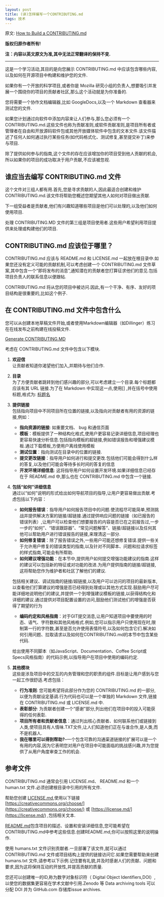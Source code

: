 ```yaml
---
layout: post
title: (译)怎样编写一个CONTRIBUTING.md
tags: 技术
---
```


原文: [How to Build a CONTRIBUTING.md](https://contributing.md/how-to-build-contributing-md/)

**版权归原作者所有!**

**注：内容以英文原文为准,其中无法正常翻译的保持不变.**

-----------------------

这是一个学习活动,其目的是向您展示 CONTRIBUTING.md 中应该包含哪些内容,以及如何在开源项目中构建和维护您的文件.

如果你有一个开放的科学项目,或者你是 Mozilla 研究小组的负责人,想要吸引并发展一个围绕你的项目的贡献者社区,那么这个活动就是为你准备的.

您将需要一个协作文档编辑器,比如 GoogleDocs,以及一个 Markdown 查看器来测试您的文件.

如果您计划通过向软件中添加内容来让人们参与,那么您必须有一个 CONTRIBUTING.md.这些文件也称为贡献准则,或软件贡献准则,是项目所有者或管理者在自由和开放源码软件包或其他开放媒体软件中包含的文本文件.该文件描述了任何人如何通过执行某些任务(如代码格式化、测试修复,甚至提交补丁)来参与项目.

除了提供如何参与的指南,这个文件的存在应该增加你的项目受到他人贡献的机会,所以如果你的项目的成功取决于用户贡献,不应该被忽视.

## 谁应当去编写 CONTRIBUTING.md 文件

这个文件对三组人都有用.首先,您是寻求贡献的人,因此最适合创建和维护 CONTRIBUTING.md.该文件将帮助您概述您期望其他人如何对项目做出贡献.

下一组受益者是贡献者,他们有兴趣知道哪些项目是他们可以处理的,以及他们如何使用项目.

处理 CONTRIBUTING.MD 文件的第三组是项目使用者.这些用户希望利用项目提供来处理或构建他们的项目.

## CONTRIBUTING.md 应该位于哪里？

CONTRIBUTING.md 应该与 README.md 和 LICENSE.md 一起放在根目录中.如果您还没有定义可能的贡献机制,可以考虑创建一个 CONTRIBUTING.md 文件草案,其中包含一个“即将发布的消息”,通知潜在的贡献者您打算征求他们的意见.包括项目负责人的联系信息以便跟帖.

CONTRIBUTING.md 将从您的项目中被访问.因此,有一个干净、有序、友好的项目结构是很重要的,比如这个例子.

## 在 CONTRIBUTING.md 文件中包含什么

您可以从创建本地草稿文件开始,或者使用Markdown编辑器（如Dillinger）练习在在线发布之前构建在线投稿文件.

[Generate CONTRIBUTING.MD](https://generator.contributing.md)

考虑在 CONTRIBUTING.md 文件中包含以下模块.

1. **欢迎信**<br>让贡献者知道你渴望他们加入,并期待与他们合作.
2. **目录**<br>为了方便贡献者跳转到他们感兴趣的部分,可以考虑建立一个目录.每个标题都应该有其 URL 链接.为了在 Markdown 中实现这一点,使用[] ,并在括号中使用标题,格式为: [标题名](#标题名)
3. **提供链接**<br>包括指向项目中不同项目所在位置的链接,以及指向对贡献者有用的资源的链接,例如：
    - **指向资源的链接**: 如重要文档、 bug 和通信页面
    - **模板**：模板提供了一种结构化格式,使用户更容易记录详细信息,项目经理也更容易快速分析信息.包括指向模板的超链接,例如错误报告和增强建议模板.通过下载模板,方便用户离线使用模板
    - **测试位置**：指向测试在目录中的位置的链接.
    - **提交更改链接**：指导用户如何进行和提交更改.包括他们可能会得到什么样的答复,以及他们可能会等待多长时间的答复的信息
    - **开发环境详细信息**: 这将指导用户如何设置开发环境.如果详细信息已经存在于 README.md 中,那么也在 CONTRIBUTING.md 中包含一个链接.
4. **包括“如何”详细信息**<br>通过以“如何”说明的形式给出如何导航项目的指导,让用户更容易做出贡献.考虑包括以下内容：
    - **如何报告错误**：指导用户如何报告项目中的问题.使流程尽可能简单,预测挑战并提供解决方案的链接/超链接.通过提供响应问题的链接（如已报告的错误列表）,让用户可以检查他们想要报告的内容是否已在之前报告过,一步一步的“如何”、“错误跟踪器”、“常见问题解答”、链接/超链接以及任何其他可以帮助用户进行错误报告的链接,来理清这一部分.
    - **如何修复错误**：除了报告错误之外,一些用户可能还想修复错误.提供一些关于允许用户修复的错误类型的指南,以及针对不同脚本、问题和拉请求标签的样式指南,可能会有所帮助.
    - **如何建议增强功能**：在本节中,提供用户如何提交增强功能建议的指南.这样的建议可以包括新的特征或对功能的改进.为用户提供指南的链接/超链接,这将帮助您作为维护者和社区了解他们的建议.

    包括相关建议、调试指南的链接/超链接,以及用户可以访问的项目的最新版本,以查看他们打算建议的增强是否已经得到处理或以其他方式实现.鼓励用户尽可能详细地说明他们的建议,并提供一个到增强建议模板的链接,以获得结构化和详细的建议.通过提供对项目配置设置的访问,鼓励他们测试他们的增强是否获得了期望的行为
    
    - **编码约定和风格指南**：对于GIT提交消息,让用户知道项目中要使用的时态、语气、字符数和其他风格格式.例如,您可以指示用户只使用现在时,限制第一行的字符数,甚至是否允许使用表情符号,以及如何包含它们.解决如何引用问题、拉取请求以及如何在CONTRIBUTING.md的本节中包含某些代码.

    给出使用不同脚本（如JavaScript、Documentation、Coffee Script或Specs风格指南）的代码示例,以指导用户在项目中使用的编码约定.
5. **其他模块**<br>这些是涉及项目中的交互的内务管理和您的职责的组件.目标是让用户感到与您一起工作很舒适.考虑包括：
    - **行为准则**: 您可能希望将此部分作为您的 CONTRIBUTING.md 的一部分,以便为贡献设定基调.行为代码也可以是一个单独的 Markdown 文件,链接在 CONTRIBUTING.md 或 LICENSE.md 中.
    - **表彰部分**: 为贡献者创建一个“感谢”部分,列出他们在项目中的投入可能获得的任何表彰.
    - **项目所有者和贡献者信息**：通过列出核心贡献者、如何联系他们或链接到人类,使项目具有人情味.TXT文件,让人们知道他们正在与谁合作,是人类,而不是机器人.
    - **我在哪里可以得到帮助?**–一个包含可靠的沟通渠道链接的扩展可以是一个有用的内容,因为它表明您对用户在项目中可能面临的挑战感兴趣,并为您提供了从用户角度审查工作的机会.

## 参考文件

CONTRIBUTING.md 通常会引用 LICENSE.md、 README.md 和一个 human.txt 文件.必须创建根目录中引用的所有文件.

帮助您创建 [LICENSE.md](https://license.md/),使用以下链接[https://creativecommons.org/choose/](https://creativecommons.org/choose/) 或 [https://license.md/](https://license.md/) ,包括相关文本.

[README.md](readme.md)包含项目的描述、设置和安装详细信息,您可能希望在CONTRIBUTING.md中参考这些信息.创建README.md,你可以按照这里的说明操作.

使用 humans.txt 文件识别贡献者.一旦部署了该文件,就可以通过 CONTRIBUTING.md 文件或项目结构上提供的链接访问它.如果您需要帮助来创建 humans.txt 文件,请参考以下示例.记住要有礼貌,并及时感谢人们的贡献、问题和要求,因为这将保持互动的开放性,并提高贡献的质量.

您还可以创建唯一的ID,称为数字对象标识符（ Digital Object Identifiers,DOI）,以使您的数据集更容易在学术文献中引用.Zenodo 等 Data archiving tools 可以分配 DOI 并为 GitHub.com 存储库issue archives.
